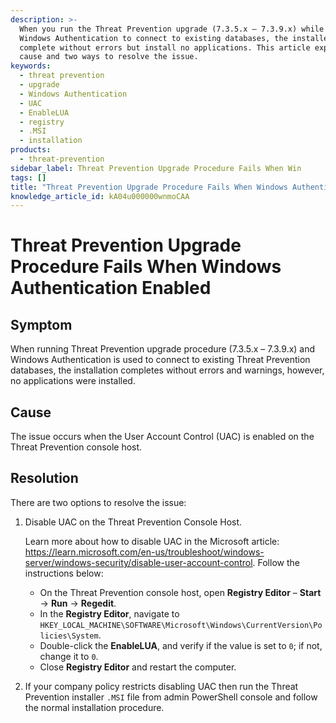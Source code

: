 ```yaml
---
description: >-
  When you run the Threat Prevention upgrade (7.3.5.x – 7.3.9.x) while using
  Windows Authentication to connect to existing databases, the installer may
  complete without errors but install no applications. This article explains the
  cause and two ways to resolve the issue.
keywords:
  - threat prevention
  - upgrade
  - Windows Authentication
  - UAC
  - EnableLUA
  - registry
  - .MSI
  - installation
products:
  - threat-prevention
sidebar_label: Threat Prevention Upgrade Procedure Fails When Win
tags: []
title: "Threat Prevention Upgrade Procedure Fails When Windows Authentication Enabled"
knowledge_article_id: kA04u000000wnmoCAA
---
```


# Threat Prevention Upgrade Procedure Fails When Windows Authentication Enabled

## Symptom

When running Threat Prevention upgrade procedure (7.3.5.x – 7.3.9.x) and Windows Authentication is used to connect to existing Threat Prevention databases, the installation completes without errors and warnings, however, no applications were installed.

## Cause

The issue occurs when the User Account Control (UAC) is enabled on the Threat Prevention console host.

## Resolution

There are two options to resolve the issue:

1. Disable UAC on the Threat Prevention Console Host.

   Learn more about how to disable UAC in the Microsoft article: https://learn.microsoft.com/en-us/troubleshoot/windows-server/windows-security/disable-user-account-control. Follow the instructions below:

   - On the Threat Prevention console host, open **Registry Editor** – **Start** -> **Run** -> **Regedit**.
   - In the **Registry Editor**, navigate to `HKEY_LOCAL_MACHINE\SOFTWARE\Microsoft\Windows\CurrentVersion\Policies\System`.
   - Double-click the **EnableLUA**, and verify if the value is set to `0`; if not, change it to `0`.
   - Close **Registry Editor** and restart the computer.

2. If your company policy restricts disabling UAC then run the Threat Prevention installer `.MSI` file from admin PowerShell console and follow the normal installation procedure.

